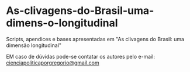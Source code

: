 # As-clivagens-do-Brasil-uma-dimens-o-longitudinal
Scripts, apendices e bases apresentadas em "As clivagens do Brasil: uma dimensão longitudinal"

EM caso de dúvidas pode-se contatar os autores pelo e-mail: cienciapoliticaporgregorio@gmail.com

